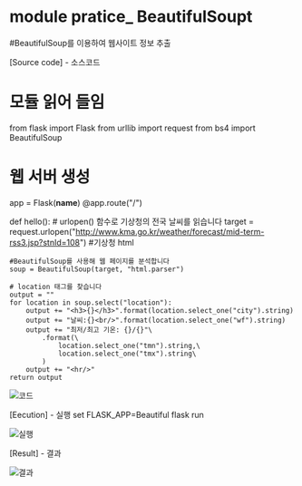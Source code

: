 # module pratice_ BeautifulSoupt
#BeautifulSoup를 이용하여 웹사이트 정보 추출

[Source code] - 소스코드

# 모듈 읽어 들임
from flask import Flask
from urllib import request
from bs4 import BeautifulSoup

# 웹 서버 생성
app = Flask(__name__)
@app.route("/")

def hello():
    # urlopen() 함수로 기상청의 전국 날씨를 읽습니다
    target = request.urlopen("http://www.kma.go.kr/weather/forecast/mid-term-rss3.jsp?stnId=108") #기상청 html

    #BeautifulSoup를 사용해 웹 페이지를 분석합니다
    soup = BeautifulSoup(target, "html.parser")

    # location 태그를 찾습니다
    output = ""
    for location in soup.select("location"):
        output += "<h3>{}</h3>".format(location.select_one("city").string)
        output += "날씨:{}<br/>".format(location.select_one("wf").string)
        output += "최저/최고 기온: {}/{}"\
            .format(\
                location.select_one("tmn").string,\
                location.select_one("tmx").string\
            )
        output += "<hr/>"
    return output
    
![코드](https://user-images.githubusercontent.com/70150896/197973530-9be591d3-1a40-441c-89a9-c8a98a7297ad.png)

[Eecution] - 실행
set FLASK_APP=Beautiful
flask run

![실행](https://user-images.githubusercontent.com/70150896/197973547-98002a3e-c95f-46da-a6bb-ad1c9ab97511.png)

[Result] - 결과

![결과](https://user-images.githubusercontent.com/70150896/197973562-7fc7579b-ec2e-4daf-be11-7dc1763e85e4.png)
